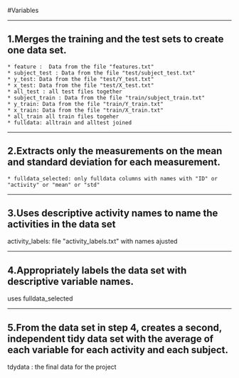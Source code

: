#Variables

---------------------------------------------------------------
1.Merges the training and the test sets to create one data set.
---------------------------------------------------------------

	* feature :  Data from the file "features.txt" 
	* subject_test : Data from the file "test/subject_test.txt" 
	* y_test: Data from the file "test/Y_test.txt" 
	* x_test: Data from the file "test/X_test.txt"
	* all_test : all test files together
	* subject_train : Data from the file "train/subject_train.txt"
	* y_train: Data from the file "train/Y_train.txt" 
	* x_train: Data from the file "train/X_train.txt" 
	* all_train all train files togeher
	* fulldata: alltrain and alltest joined

---------------------------------------------------------------
 2.Extracts only the measurements on the mean and standard deviation for each measurement. 
---------------------------------------------------------------

	* fulldata_selected: only fulldata columns with names with "ID" or "activity" or "mean" or "std" 

---------------------------------------------------------------
 3.Uses descriptive activity names to name the activities in the data set
---------------------------------------------------------------

activity_labels: file "activity_labels.txt" with names ajusted


---------------------------------------------------------------
 4.Appropriately labels the data set with descriptive variable names. 
---------------------------------------------------------------
uses fulldata_selected

---------------------------------------------------------------
 5.From the data set in step 4, creates a second, independent tidy data set with the average of each variable for each activity and each subject.
---------------------------------------------------------------

tdydata : the final data for the project 


